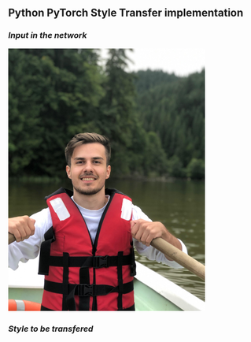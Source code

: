 ## Python PyTorch Style Transfer implementation

### ***Input in the network***

<img src="./input/content.jpg" width="400">

### ***Style to be transfered***
